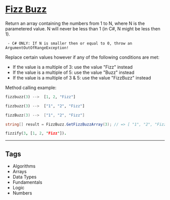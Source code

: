 # [Fizz Buzz](https://www.codewars.com/kata/5300901726d12b80e8000498)

Return an array containing the numbers from 1 to N, where N is the parametered value.
N will never be less than 1 (in C#, N might be less then 1).

```if:csharp
 - C# ONLY: If N is smaller then or equal to 0, throw an ArgumentOutOfRangeException!
```

Replace certain values however if any of the following conditions are met:

 * If the value is a multiple of 3: use the value "Fizz" instead
 * If the value is a multiple of 5: use the value "Buzz" instead
 * If the value is a multiple of 3 & 5: use the value "FizzBuzz" instead

Method calling example:
```python
fizzbuzz(3) -->  [1, 2, "Fizz"]
```
```haskell
fizzbuzz(3) -->  ["1", "2", "Fizz"]
```
```kotlin
fizzBuzz(3) -->  ["1", "2", "Fizz"]
```
```csharp
string[] result = FizzBuzz.GetFizzBuzzArray(3); // => [ "1", "2", "Fizz" ]
```
```prolog
fizzify(3, [1, 2, "Fizz"]).
```


---

## Tags

* Algorithms
* Arrays
* Data Types
* Fundamentals
* Logic
* Numbers

